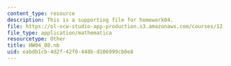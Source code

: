 ```yaml
---
content_type: resource
description: This is a supporting file for homework04.
file: https://ol-ocw-studio-app-production.s3.amazonaws.com/courses/12-010-computational-methods-of-scientific-programming-fall-2011/eabdb1cb4d2f42f0448bd106999cb0e8_HW04_08.nb
file_type: application/mathematica
resourcetype: Other
title: HW04_08.nb
uid: eabdb1cb-4d2f-42f0-448b-d106999cb0e8
---
```

